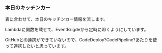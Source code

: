 ### 本日のキッチンカー

表に合わせて、本日のキッチンカー情報を流します。

Lambdaに関数を載せて、EventBrigdeから定時に叩くようにしています。

GitHubとの連携ができていないので、CodeDeploy?CodePipeline?あたりを使って連携したいと思っています。
